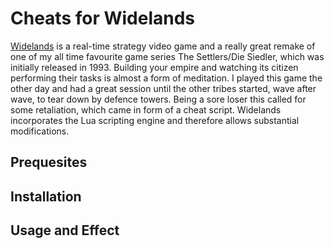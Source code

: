 # Cheats for Widelands

[Widelands](https://wl.widelands.org) is a real-time strategy video game and a really great remake of one of my all time favourite game series The Settlers/Die Siedler, which was initially released in 1993. Building your empire and watching its citizen performing their tasks is almost a form of meditation. I played this game the other day and had a great session until the other tribes started, wave after wave, to tear down by defence towers. Being a sore loser this called for some retaliation, which came in form of a cheat script. Widelands incorporates the Lua scripting engine and therefore allows substantial modifications.

## Prequesites

## Installation

## Usage and Effect


